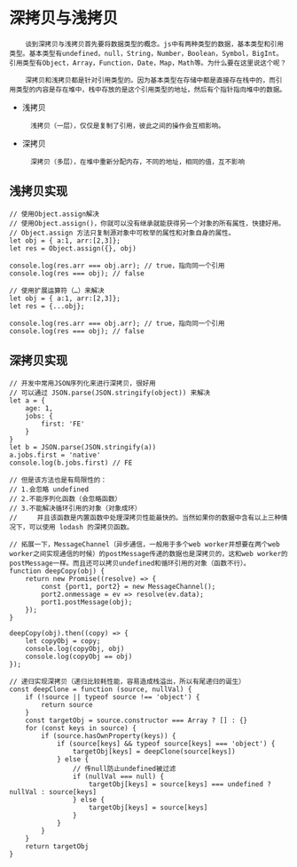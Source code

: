 <!--
 * @Autor: 卢建
 * @LastEditors: 卢建
 * @Description: 深拷贝与浅拷贝
 * @Date: 2021-02-01 15:15:54
 * @LastEditTime: 2021-02-01 17:28:39
-->
# 深拷贝与浅拷贝

        谈到深拷贝与浅拷贝首先要将数据类型的概念。js中有两种类型的数据，基本类型和引用类型。基本类型有undefined，null，String，Number，Boolean，Symbol，BigInt。引用类型有Object，Array，Function，Date，Map，Math等。为什么要在这里说这个呢？
        
        深拷贝和浅拷贝都是针对引用类型的。因为基本类型在存储中都是直接存在栈中的，而引用类型的内容是存在堆中，栈中存放的是这个引用类型的地址，然后有个指针指向堆中的数据。

* 浅拷贝

        浅拷贝（一层），仅仅是复制了引用，彼此之间的操作会互相影响。

* 深拷贝

        深拷贝（多层），在堆中重新分配内存，不同的地址，相同的值，互不影响

## 浅拷贝实现

```
// 使用Object.assign解决
// 使用Object.assign()，你就可以没有继承就能获得另一个对象的所有属性，快捷好用。 
// Object.assign 方法只复制源对象中可枚举的属性和对象自身的属性。
let obj = { a:1, arr:[2,3]};
let res = Object.assign({}, obj)

console.log(res.arr === obj.arr); // true，指向同一个引用
console.log(res === obj); // false
```

```
// 使用扩展运算符（…）来解决
let obj = { a:1, arr:[2,3]};
let res = {...obj};

console.log(res.arr === obj.arr); // true，指向同一个引用
console.log(res === obj); // false
```

## 深拷贝实现

```
// 开发中常用JSON序列化来进行深拷贝，很好用
// 可以通过 JSON.parse(JSON.stringify(object)) 来解决
let a = {
    age: 1,
    jobs: {
        first: 'FE'
    }
}
let b = JSON.parse(JSON.stringify(a))
a.jobs.first = 'native'
console.log(b.jobs.first) // FE

// 但是该方法也是有局限性的：
// 1.会忽略 undefined
// 2.不能序列化函数（会忽略函数）
// 3.不能解决循环引用的对象（对象成环）
//     并且该函数是内置函数中处理深拷贝性能最快的。当然如果你的数据中含有以上三种情况下，可以使用 lodash 的深拷贝函数。

// 拓展一下，MessageChannel（异步通信，一般用于多个web worker并想要在两个web worker之间实现通信的时候）的postMessage传递的数据也是深拷贝的，这和web worker的postMessage一样。而且还可以拷贝undefined和循环引用的对象（函数不行）。
function deepCopy(obj) {
    return new Promise((resolve) => {
        const {port1, port2} = new MessageChannel();
        port2.onmessage = ev => resolve(ev.data);
        port1.postMessage(obj);
    });
}

deepCopy(obj).then((copy) => {
    let copyObj = copy;
    console.log(copyObj, obj)
    console.log(copyObj == obj)
});
```

```
// 递归实现深拷贝（递归比较耗性能，容易造成栈溢出，所以有尾递归的诞生）
const deepClone = function (source, nullVal) {
    if (!source || typeof source !== 'object') {
        return source
    }
    const targetObj = source.constructor === Array ? [] : {}
    for (const keys in source) {
        if (source.hasOwnProperty(keys)) {
            if (source[keys] && typeof source[keys] === 'object') {
                targetObj[keys] = deepClone(source[keys])
            } else {
                // 传null防止undefined被过滤
                if (nullVal === null) {
                    targetObj[keys] = source[keys] === undefined ? nullVal : source[keys]
                } else {
                    targetObj[keys] = source[keys]
                }
            }
        }
    }
    return targetObj
}
```